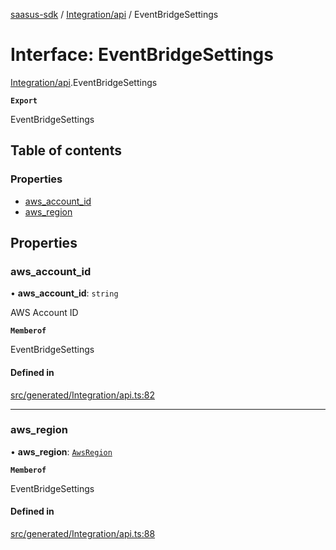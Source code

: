 [saasus-sdk](../README.md) / [Integration/api](../modules/Integration_api.md) / EventBridgeSettings

# Interface: EventBridgeSettings

[Integration/api](../modules/Integration_api.md).EventBridgeSettings

**`Export`**

EventBridgeSettings

## Table of contents

### Properties

- [aws\_account\_id](Integration_api.EventBridgeSettings.md#aws_account_id)
- [aws\_region](Integration_api.EventBridgeSettings.md#aws_region)

## Properties

### aws\_account\_id

• **aws\_account\_id**: `string`

AWS Account ID

**`Memberof`**

EventBridgeSettings

#### Defined in

[src/generated/Integration/api.ts:82](https://github.com/saasus-platform/saasus-sdk-javascript/blob/997c544/src/generated/Integration/api.ts#L82)

___

### aws\_region

• **aws\_region**: [`AwsRegion`](../enums/Integration_api.AwsRegion.md)

**`Memberof`**

EventBridgeSettings

#### Defined in

[src/generated/Integration/api.ts:88](https://github.com/saasus-platform/saasus-sdk-javascript/blob/997c544/src/generated/Integration/api.ts#L88)

